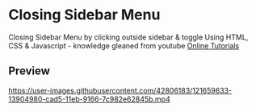 # Closing Sidebar Menu

Closing Sidebar Menu by clicking outside sidebar & toggle Using HTML, CSS & Javascript - knowledge gleaned from youtube [Online Tutorials](https://www.youtube.com/watch?v=iP63fDXk-W8)

## Preview

https://user-images.githubusercontent.com/42806183/121659633-13904980-cad5-11eb-9166-7c982e62845b.mp4
